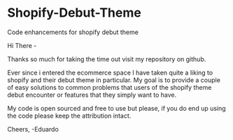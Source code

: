 # Shopify-Debut-Theme
Code enhancements for shopify debut theme 

Hi There -

Thanks so much for taking the time out visit my repository on github. 

Ever since i entered the ecommerce space I have taken quite a liking to shopify and their debut theme in particular.  My goal is to provide a couple of easy solutions to common problems that users of the shopify theme debut encounter or features that they simply want to have. 

My code is open sourced and free to use but please,  if you do end up using the code please keep the attribution intact. 

Cheers, 
-Eduardo

